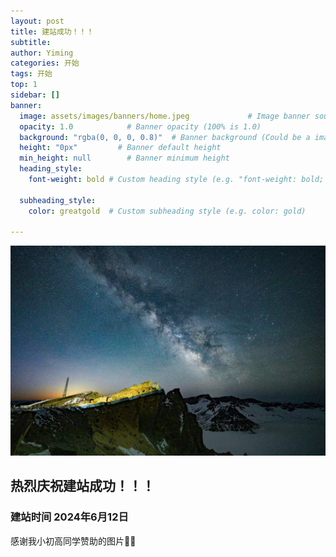 ```yaml
---
layout: post
title: 建站成功！！！
subtitle: 
author: Yiming
categories: 开始
tags: 开始
top: 1
sidebar: []
banner: 
  image: assets/images/banners/home.jpeg             # Image banner source
  opacity: 1.0            # Banner opacity (100% is 1.0)
  background: "rgba(0, 0, 0, 0.8)"  # Banner background (Could be a image)
  height: "0px"         # Banner default height
  min_height: null        # Banner minimum height
  heading_style: 
    font-weight: bold # Custom heading style (e.g. "font-weight: bold; text-decoration: underline")
    
  subheading_style: 
    color: greatgold  # Custom subheading style (e.g. color: gold)

---
```


![长白山](https://github.com/Yiming9137/Yiming9137.github.io/raw/master/assets/images/banners/home.jpeg)
<br>
## 热烈庆祝建站成功！！！
### 建站时间 2024年6月12日
感谢我小初高同学赞助的图片🤪🤪
<br><br><br><br><br><br><br><br><br><br><br><br>
